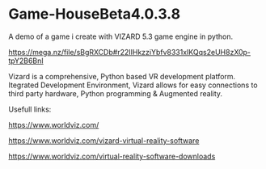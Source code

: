 # Game-HouseBeta4.0.3.8
A demo of a game i create with VIZARD 5.3 game engine in python.

https://mega.nz/file/sBgRXCDb#r22IIHkzziYbfv8331xIKQqs2eUH8zX0p-tpY2B6BnI 

Vizard is a comprehensive, Python based VR development platform. Itegrated Development Environment, Vizard allows for easy connections to third party hardware, Python programming & Augmented reality.

Usefull links:

https://www.worldviz.com/

https://www.worldviz.com/vizard-virtual-reality-software

https://www.worldviz.com/virtual-reality-software-downloads
